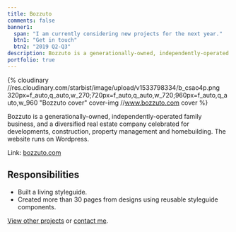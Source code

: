 ```yaml
---
title: Bozzuto
comments: false
banner1:
  span: "I am currently considering new projects for the next year."
  btn1: "Get in touch"
  btn2: "2019 Q2-Q3"
description: Bozzuto is a generationally-owned, independently-operated family business, and a diversified real estate company celebrated for developments, construction, property management and homebuilding. The website runs on Wordpress.
portfolio: true
---
```


{% cloudinary //res.cloudinary.com/starbist/image/upload/v1533798334/b_csao4p.png 320px=f_auto,q_auto,w_270;720px=f_auto,q_auto,w_720;960px=f_auto,q_auto,w_960 "Bozzuto cover" cover-img //www.bozzuto.com cover %}

Bozzuto is a generationally-owned, independently-operated family business, and a diversified real estate company celebrated for developments, construction, property management and homebuilding. The website runs on Wordpress.

Link: [bozzuto.com](//www.bozzuto.com)

## Responsibilities

- Built a living styleguide.
- Created more than 30 pages from designs using reusable styleguide components.

[View other projects](/portfolio/) or [contact me](/about-me/).
